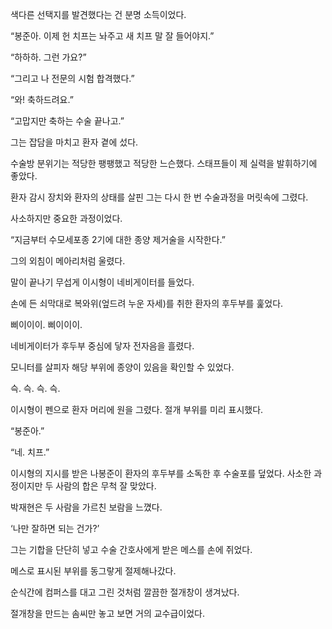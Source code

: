 색다른 선택지를 발견했다는 건 분명 소득이었다.

“봉준아. 이제 헌 치프는 놔주고 새 치프 말 잘 들어야지.”

“하하하. 그런 가요?”

“그리고 나 전문의 시험 합격했다.”

“와! 축하드려요.”

“고맙지만 축하는 수술 끝나고.”

그는 잡담을 마치고 환자 곁에 섰다.

수술방 분위기는 적당한 팽팽했고 적당한 느슨했다. 스태프들이 제 실력을 발휘하기에 좋았다.

환자 감시 장치와 환자의 상태를 살핀 그는 다시 한 번 수술과정을 머릿속에 그렸다.

사소하지만 중요한 과정이었다.

“지금부터 수모세포종 2기에 대한 종양 제거술을 시작한다.”

그의 외침이 메아리처럼 울렸다.

말이 끝나기 무섭게 이시형이 네비게이터를 들었다.

손에 든 쇠막대로 복와위(엎드려 누운 자세)를 취한 환자의 후두부를 훑었다.

삐이이이. 삐이이이.

네비게이터가 후두부 중심에 닿자 전자음을 흘렸다.

모니터를 살피자 해당 부위에 종양이 있음을 확인할 수 있었다.

슥. 슥. 슥. 슥.

이시형이 펜으로 환자 머리에 원을 그렸다. 절개 부위를 미리 표시했다.

“봉준아.”

“네. 치프.”

이시형의 지시를 받은 나봉준이 환자의 후두부를 소독한 후 수술포를 덮었다. 사소한 과정이지만 두 사람의 합은 무척 잘 맞았다.

박재현은 두 사람을 가르친 보람을 느꼈다.

‘나만 잘하면 되는 건가?’

그는 기합을 단단히 넣고 수술 간호사에게 받은 메스를 손에 쥐었다.

메스로 표시된 부위를 동그랗게 절제해나갔다.

순식간에 컴퍼스를 대고 그린 것처럼 깔끔한 절개창이 생겨났다.

절개창을 만드는 솜씨만 놓고 보면 거의 교수급이었다.